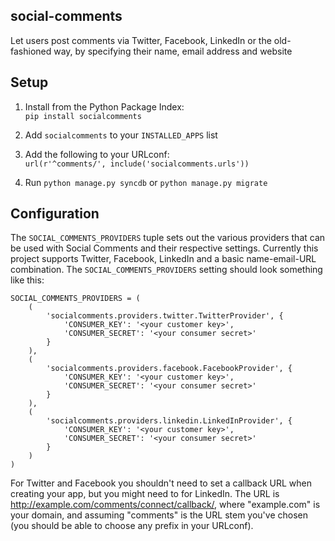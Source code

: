 ## social-comments

Let users post comments via Twitter, Facebook, LinkedIn or the old-fashioned way, by specifying their name, email address and website

## Setup

1. Install from the Python Package Index:  
`pip install socialcomments`

2. Add `socialcomments` to your `INSTALLED_APPS` list

3. Add the following to your URLconf:  
`url(r'^comments/', include('socialcomments.urls'))`

4. Run `python manage.py syncdb` or `python manage.py migrate`

## Configuration

The `SOCIAL_COMMENTS_PROVIDERS` tuple sets out the various providers that can be
used with Social Comments and their respective settings. Currently this project
supports Twitter, Facebook, LinkedIn and a basic name-email-URL combination. The
`SOCIAL_COMMENTS_PROVIDERS` setting should look something like this:

	SOCIAL_COMMENTS_PROVIDERS = (
		(
			'socialcomments.providers.twitter.TwitterProvider', {
				'CONSUMER_KEY': '<your customer key>',
				'CONSUMER_SECRET': '<your consumer secret>'
			}
		),
		(
			'socialcomments.providers.facebook.FacebookProvider', {
				'CONSUMER_KEY': '<your customer key>',
				'CONSUMER_SECRET': '<your consumer secret>'
			}
		),
		(
			'socialcomments.providers.linkedin.LinkedInProvider', {
				'CONSUMER_KEY': '<your customer key>',
				'CONSUMER_SECRET': '<your consumer secret>'
			}
		)
	)

For Twitter and Facebook you shouldn't need to set a callback URL when creating your app,
but you might need to for LinkedIn. The URL is http://example.com/comments/connect/callback/, where
"example.com" is your domain, and assuming "comments" is the URL stem you've chosen (you should
be able to choose any prefix in your URLconf).